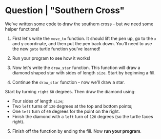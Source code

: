 # Question | "Southern Cross"

We've written some code to draw the southern cross - but we need some helper functions!

1. First let's write the ``move_to`` function. It should lift the pen up, go to the ``x`` and ``y`` coordinate, and then put the pen back down. You'll need to use the new ``goto`` turtle function you've learned!

2. Run your program to see how it works!

3. Now let's write the ``draw_star`` function. This function will draw a diamond shaped star with sides of length ``size``. Start by beginning a fill.

4. Continue the ``draw_star`` function - now we'll draw a star.

Start by turning ``right`` ``60`` degrees. Then draw the diamond using:

* Four sides of length ``size``;
* Two ``left`` turns of ``120`` degrees at the top and bottom points;
* One ``left`` turn of ``60`` degrees for the point on the right.
* Finish the diamond with a ``left`` turn of ``120`` degrees (so the turtle faces right).

5. Finish off the function by ending the fill. Now **run your program**.
